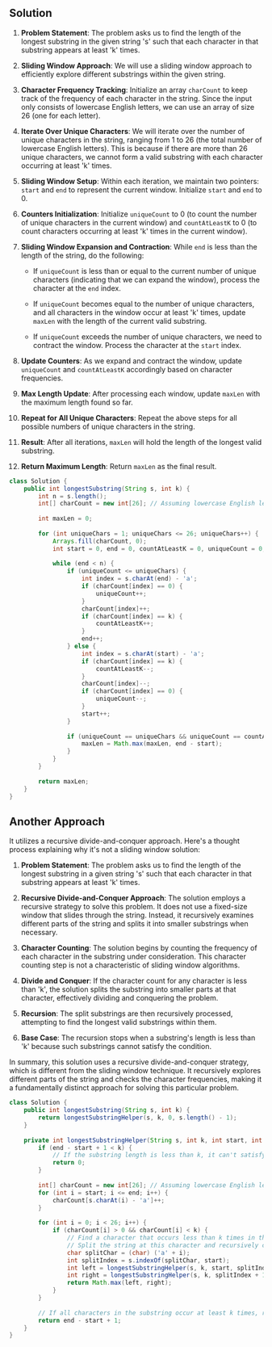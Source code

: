 ## Solution


1. **Problem Statement**: The problem asks us to find the length of the longest substring in the given string 's' such that each character in that substring appears at least 'k' times.

2. **Sliding Window Approach**: We will use a sliding window approach to efficiently explore different substrings within the given string.

3. **Character Frequency Tracking**: Initialize an array `charCount` to keep track of the frequency of each character in the string. Since the input only consists of lowercase English letters, we can use an array of size 26 (one for each letter).

4. **Iterate Over Unique Characters**: We will iterate over the number of unique characters in the string, ranging from 1 to 26 (the total number of lowercase English letters). This is because if there are more than 26 unique characters, we cannot form a valid substring with each character occurring at least 'k' times.

5. **Sliding Window Setup**: Within each iteration, we maintain two pointers: `start` and `end` to represent the current window. Initialize `start` and `end` to 0.

6. **Counters Initialization**: Initialize `uniqueCount` to 0 (to count the number of unique characters in the current window) and `countAtLeastK` to 0 (to count characters occurring at least 'k' times in the current window).

7. **Sliding Window Expansion and Contraction**: While `end` is less than the length of the string, do the following:
   - If `uniqueCount` is less than or equal to the current number of unique characters (indicating that we can expand the window), process the character at the `end` index.
   - If `uniqueCount` becomes equal to the number of unique characters, and all characters in the window occur at least 'k' times, update `maxLen` with the length of the current valid substring.

   - If `uniqueCount` exceeds the number of unique characters, we need to contract the window. Process the character at the `start` index.

8. **Update Counters**: As we expand and contract the window, update `uniqueCount` and `countAtLeastK` accordingly based on character frequencies.

9. **Max Length Update**: After processing each window, update `maxLen` with the maximum length found so far.

10. **Repeat for All Unique Characters**: Repeat the above steps for all possible numbers of unique characters in the string.

11. **Result**: After all iterations, `maxLen` will hold the length of the longest valid substring.

12. **Return Maximum Length**: Return `maxLen` as the final result.

``` java
class Solution {
    public int longestSubstring(String s, int k) {
        int n = s.length();
        int[] charCount = new int[26]; // Assuming lowercase English letters
        
        int maxLen = 0;
        
        for (int uniqueChars = 1; uniqueChars <= 26; uniqueChars++) {
            Arrays.fill(charCount, 0);
            int start = 0, end = 0, countAtLeastK = 0, uniqueCount = 0;
            
            while (end < n) {
                if (uniqueCount <= uniqueChars) {
                    int index = s.charAt(end) - 'a';
                    if (charCount[index] == 0) {
                        uniqueCount++;
                    }
                    charCount[index]++;
                    if (charCount[index] == k) {
                        countAtLeastK++;
                    }
                    end++;
                } else {
                    int index = s.charAt(start) - 'a';
                    if (charCount[index] == k) {
                        countAtLeastK--;
                    }
                    charCount[index]--;
                    if (charCount[index] == 0) {
                        uniqueCount--;
                    }
                    start++;
                }
                
                if (uniqueCount == uniqueChars && uniqueCount == countAtLeastK) {
                    maxLen = Math.max(maxLen, end - start);
                }
            }
        }
        
        return maxLen;
    }
}

```

## Another Approach

It utilizes a recursive divide-and-conquer approach. Here's a thought process explaining why it's not a sliding window solution:

1. **Problem Statement**: The problem asks us to find the length of the longest substring in a given string 's' such that each character in that substring appears at least 'k' times.

2. **Recursive Divide-and-Conquer Approach**: The solution employs a recursive strategy to solve this problem. It does not use a fixed-size window that slides through the string. Instead, it recursively examines different parts of the string and splits it into smaller substrings when necessary.

3. **Character Counting**: The solution begins by counting the frequency of each character in the substring under consideration. This character counting step is not a characteristic of sliding window algorithms.

4. **Divide and Conquer**: If the character count for any character is less than 'k', the solution splits the substring into smaller parts at that character, effectively dividing and conquering the problem.

5. **Recursion**: The split substrings are then recursively processed, attempting to find the longest valid substrings within them.

6. **Base Case**: The recursion stops when a substring's length is less than 'k' because such substrings cannot satisfy the condition.

In summary, this solution uses a recursive divide-and-conquer strategy, which is different from the sliding window technique. It recursively explores different parts of the string and checks the character frequencies, making it a fundamentally distinct approach for solving this particular problem.

``` java
class Solution {
    public int longestSubstring(String s, int k) {
        return longestSubstringHelper(s, k, 0, s.length() - 1);
    }
    
    private int longestSubstringHelper(String s, int k, int start, int end) {
        if (end - start + 1 < k) {
            // If the substring length is less than k, it can't satisfy the condition.
            return 0;
        }
        
        int[] charCount = new int[26]; // Assuming lowercase English letters
        for (int i = start; i <= end; i++) {
            charCount[s.charAt(i) - 'a']++;
        }
        
        for (int i = 0; i < 26; i++) {
            if (charCount[i] > 0 && charCount[i] < k) {
                // Find a character that occurs less than k times in the substring.
                // Split the string at this character and recursively check both sides.
                char splitChar = (char) ('a' + i);
                int splitIndex = s.indexOf(splitChar, start);
                int left = longestSubstringHelper(s, k, start, splitIndex - 1);
                int right = longestSubstringHelper(s, k, splitIndex + 1, end);
                return Math.max(left, right);
            }
        }
        
        // If all characters in the substring occur at least k times, return its length.
        return end - start + 1;
    }
}

```
